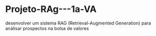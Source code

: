 # Projeto-RAg---1a-VA
desenvolver um sistema RAG (Retrieval-Augmented Generation) para análisar prospectos na bolsa de valores

